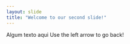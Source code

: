 ```yaml
---
layout: slide
title: "Welcome to our second slide!"
---
```

Algum texto aqui
Use the left arrow to go back!
